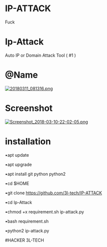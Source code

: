 # IP-ATTACK
Fuck


# Ip-Attack
Auto IP or Domain Attack Tool ( #1 )

# @Name
[![20180311_081316.png](https://s13.postimg.org/h94qxghkn/20180311_081316.png)](https://postimg.org/image/s8py927zn/)

# Screenshot


[![Screenshot_2018-03-10-22-02-05.png](https://s18.postimg.org/oyveqz7t5/Screenshot_2018-03-10-22-02-05.png)](https://postimg.org/image/r3frs29fp/)

# installation

•apt update

•apt upgrade

•apt install git python python2

•cd $HOME

•git clone https://github.com/3l-tech/IP-ATTACK

•cd Ip-Attack

•chmod +x requirement.sh ip-attack.py

•bash requirement.sh

•python2 ip-attack.py

#HACKER 3L-TECH
